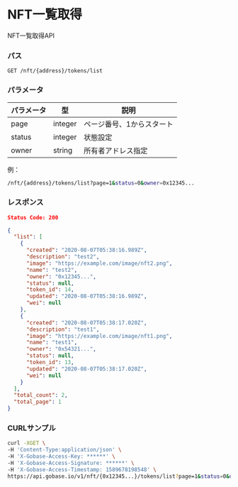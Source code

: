 # NFT一覧取得

NFT一覧取得API

### パス
```
GET /nft/{address}/tokens/list
```

### パラメータ

|  パラメータ    |  型              | 説明                       |
| ------------ | ---------------- | ------------------------- |
|  page        |  integer         | ページ番号、1からスタート     |
|  status      |  integer         | 状態設定                   |
|  owner       |  string          | 所有者アドレス指定           |

例：
```sh
/nft/{address}/tokens/list?page=1&status=0&owner=0x12345...
```

### レスポンス
```json
Status Code: 200

{
  "list": [
    {
      "created": "2020-08-07T05:38:16.989Z",
      "description": "test2",
      "image": "https://example.com/image/nft2.png",
      "name": "test2",
      "owner": "0x12345...",
      "status": null,
      "token_id": 14,
      "updated": "2020-08-07T05:38:16.989Z",
      "wei": null
    },
    {
      "created": "2020-08-07T05:38:17.020Z",
      "description": "test1",
      "image": "https://example.com/image/nft1.png",
      "name": "test1",
      "owner": "0x54321...",
      "status": null,
      "token_id": 13,
      "updated": "2020-08-07T05:38:17.020Z",
      "wei": null
    }
  ],
  "total_count": 2,
  "total_page": 1
}
```

### CURLサンプル
```bash
curl -XGET \
-H 'Content-Type:application/json' \
-H 'X-Gobase-Access-Key: ******' \
-H 'X-Gobase-Access-Signature: ******' \
-H 'X-Gobase-Access-Timestamp: 1589678198548' \
https://api.gobase.io/v1/nft/{0x12345...}/tokens/list?page=1&status=0&owner=0x54321...
```

